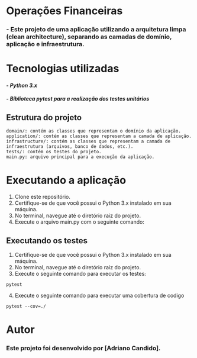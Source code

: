 # Operações Financeiras

### - Este projeto de uma aplicação utilizando a arquitetura limpa (clean architecture), separando as camadas de domínio, aplicação e infraestrutura.

# Tecnologias utilizadas
#### - *Python 3.x*
#### - *Biblioteca pytest para a realização dos testes unitários*

## Estrutura do projeto
````
domain/: contém as classes que representam o domínio da aplicação.
application/: contém as classes que representam a camada de aplicação.
infrastructure/: contém as classes que representam a camada de infraestrutura (arquivos, banco de dados, etc.).
tests/: contém os testes do projeto.
main.py: arquivo principal para a execução da aplicação.
````

# Executando a aplicação
1. Clone este repositório.
2. Certifique-se de que você possui o Python 3.x instalado em sua máquina.
3. No terminal, navegue até o diretório raiz do projeto.
4. Execute o arquivo main.py com o seguinte comando:

## Executando os testes
1. Certifique-se de que você possui o Python 3.x instalado em sua máquina.
2. No terminal, navegue até o diretório raiz do projeto.
3. Execute o seguinte comando para executar os testes:
````
pytest
````
4. Execute o seguinte comando para executar uma cobertura de codigo
````
pytest --cov=./
````

# Autor
### Este projeto foi desenvolvido por [Adriano Candido].